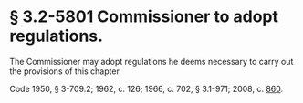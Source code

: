 # § 3.2-5801 Commissioner to adopt regulations.

<p>The Commissioner may adopt regulations he deems necessary to carry out the provisions of this chapter.</p><p>Code 1950, § 3-709.2; 1962, c. 126; 1966, c. 702, § 3.1-971; 2008, c. <a href='http://lis.virginia.gov/cgi-bin/legp604.exe?081+ful+CHAP0860'>860</a>.</p>